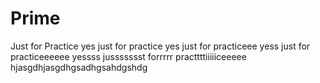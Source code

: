# Prime
Just for Practice
yes just for practice
yes just for practiceee
yess just for practiceeeeee
yessss jussssssst forrrrr practtttiiiiiceeeee
hjasgdhjasgdhgsadhgsahdgshdg
